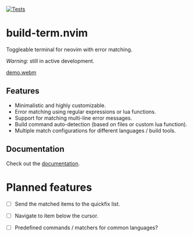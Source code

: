 [![Tests](https://github.com/ollbx/build-term.nvim/actions/workflows/ci.yml/badge.svg)](https://github.com/ollbx/build-term.nvim/actions/workflows/ci.yml)

# build-term.nvim

Toggleable terminal for neovim with error matching.

_Warning_: still in active development.

[demo.webm](https://github.com/user-attachments/assets/cd65f560-923b-4818-991f-685227af6d92)

## Features

- Minimalistic and highly customizable.
- Error matching using regular expressions or lua functions.
- Support for matching multi-line error messages.
- Build command auto-detection (based on files or custom lua function).
- Multiple match configurations for different languages / build tools.

## Documentation

Check out the [documentation](https://ollbx.github.io/build-term.nvim/).

# Planned features

- [ ] Send the matched items to the quickfix list.
- [ ] Navigate to item below the cursor.
- [ ] Predefined commands / matchers for common languages?

